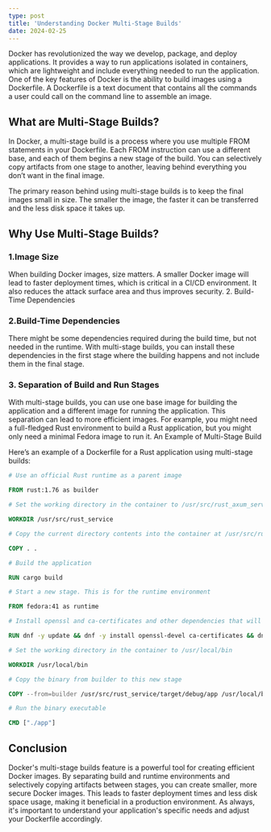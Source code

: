 ```yaml
---
type: post
title: 'Understanding Docker Multi-Stage Builds'
date: 2024-02-25
---
```


Docker has revolutionized the way we develop, package, and deploy applications. It provides a way to run applications isolated in containers, which are lightweight and include everything needed to run the application. One of the key features of Docker is the ability to build images using a Dockerfile. A Dockerfile is a text document that contains all the commands a user could call on the command line to assemble an image.

## What are Multi-Stage Builds?

In Docker, a multi-stage build is a process where you use multiple FROM statements in your Dockerfile. Each FROM instruction can use a different base, and each of them begins a new stage of the build. You can selectively copy artifacts from one stage to another, leaving behind everything you don’t want in the final image.

The primary reason behind using multi-stage builds is to keep the final images small in size. The smaller the image, the faster it can be transferred and the less disk space it takes up.

## Why Use Multi-Stage Builds?

### 1.Image Size

When building Docker images, size matters. A smaller Docker image will lead to faster deployment times, which is critical in a CI/CD environment. It also reduces the attack surface area and thus improves security. 2. Build-Time Dependencies

### 2.Build-Time Dependencies

There might be some dependencies required during the build time, but not needed in the runtime. With multi-stage builds, you can install these dependencies in the first stage where the building happens and not include them in the final stage.

### 3. Separation of Build and Run Stages

With multi-stage builds, you can use one base image for building the application and a different image for running the application. This separation can lead to more efficient images. For example, you might need a full-fledged Rust environment to build a Rust application, but you might only need a minimal Fedora image to run it.
An Example of Multi-Stage Build

Here’s an example of a Dockerfile for a Rust application using multi-stage builds:

```dockerfile
# Use an official Rust runtime as a parent image

FROM rust:1.76 as builder

# Set the working directory in the container to /usr/src/rust_axum_service

WORKDIR /usr/src/rust_service

# Copy the current directory contents into the container at /usr/src/rust_axum_service

COPY . .

# Build the application

RUN cargo build

# Start a new stage. This is for the runtime environment

FROM fedora:41 as runtime

# Install openssl and ca-certificates and other dependencies that will be needed

RUN dnf -y update && dnf -y install openssl-devel ca-certificates && dnf clean all

# Set the working directory in the container to /usr/local/bin

WORKDIR /usr/local/bin

# Copy the binary from builder to this new stage

COPY --from=builder /usr/src/rust_service/target/debug/app /usr/local/bin

# Run the binary executable

CMD ["./app"]
```

## Conclusion

Docker's multi-stage builds feature is a powerful tool for creating efficient Docker images. By separating build and runtime environments and selectively copying artifacts between stages, you can create smaller, more secure Docker images. This leads to faster deployment times and less disk space usage, making it beneficial in a production environment. As always, it's important to understand your application's specific needs and adjust your Dockerfile accordingly.
